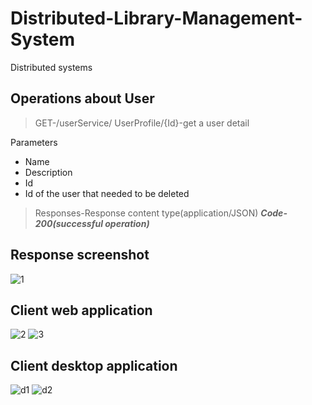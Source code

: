 # Distributed-Library-Management-System
Distributed systems 

## Operations about User
>  GET-/userService/ UserProfile/{Id}-get a user detail

Parameters
-  Name 
-  Description
-  Id
-  Id of the user that needed to be deleted

>  Responses-Response content type(application/JSON)
***Code-200(successful operation)***
##  Response screenshot

![1](https://user-images.githubusercontent.com/35406756/67437620-e563aa80-f60e-11e9-8b54-013807d1a062.png)

##  Client web application
![2](https://user-images.githubusercontent.com/35406756/67437621-e563aa80-f60e-11e9-8713-78904ca07324.png)
![3](https://user-images.githubusercontent.com/35406756/67437622-e5fc4100-f60e-11e9-84ce-3d9c4c354d9c.png)

##  Client desktop application
![d1](https://user-images.githubusercontent.com/35406756/67437623-e5fc4100-f60e-11e9-84e6-c8d8e24fb240.png)
![d2](https://user-images.githubusercontent.com/35406756/67437624-e5fc4100-f60e-11e9-8ace-0c20a25ab36e.png)

